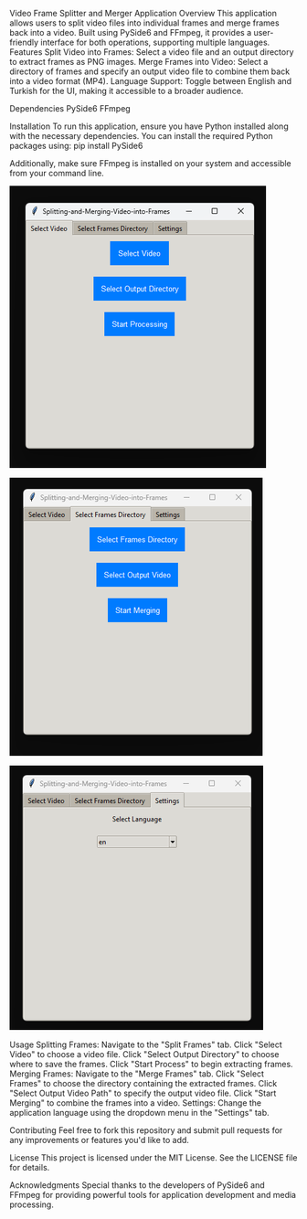 Video Frame Splitter and Merger Application
Overview
This application allows users to split video files into individual frames and merge frames back into a video. Built using PySide6 and FFmpeg, it provides a user-friendly interface for both operations, supporting multiple languages.
Features
Split Video into Frames: Select a video file and an output directory to extract frames as PNG images.
Merge Frames into Video: Select a directory of frames and specify an output video file to combine them back into a video format (MP4).
Language Support: Toggle between English and Turkish for the UI, making it accessible to a broader audience.

Dependencies
PySide6
FFmpeg



Installation
To run this application, ensure you have Python installed along with the necessary dependencies. You can install the required Python packages using:
pip install PySide6

Additionally, make sure FFmpeg is installed on your system and accessible from your command line.


![Splitting and Merging Video into Frames](https://github.com/numanacaronline/Splitting-and-Merging-Video-into-Frames/blob/main/1.png)

![Splitting and Merging Video into Frames](https://github.com/numanacaronline/Splitting-and-Merging-Video-into-Frames/blob/main/2.png)

![Splitting and Merging Video into Frames](https://github.com/numanacaronline/Splitting-and-Merging-Video-into-Frames/blob/main/3.png)

Usage
Splitting Frames:
Navigate to the "Split Frames" tab.
Click "Select Video" to choose a video file.
Click "Select Output Directory" to choose where to save the frames.
Click "Start Process" to begin extracting frames.
Merging Frames:
Navigate to the "Merge Frames" tab.
Click "Select Frames" to choose the directory containing the extracted frames.
Click "Select Output Video Path" to specify the output video file.
Click "Start Merging" to combine the frames into a video.
Settings:
Change the application language using the dropdown menu in the "Settings" tab.


Contributing
Feel free to fork this repository and submit pull requests for any improvements or features you'd like to add.

License
This project is licensed under the MIT License. See the LICENSE file for details.

Acknowledgments
Special thanks to the developers of PySide6 and FFmpeg for providing powerful tools for application development and media processing.
